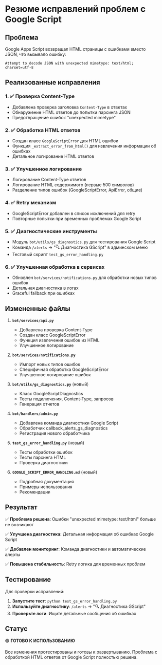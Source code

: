 # Резюме исправлений проблем с Google Script

## Проблема
Google Apps Script возвращал HTML страницы с ошибками вместо JSON, что вызывало ошибку:
```
Attempt to decode JSON with unexpected mimetype: text/html; charset=utf-8
```

## Реализованные исправления

### 1. ✅ Проверка Content-Type
- Добавлена проверка заголовка `Content-Type` в ответах
- Обнаружение HTML ответов до попытки парсинга JSON
- Предотвращение ошибок "unexpected mimetype"

### 2. ✅ Обработка HTML ответов
- Создан класс `GoogleScriptError` для HTML ошибок
- Функция `_extract_error_from_html()` для извлечения информации об ошибках
- Детальное логирование HTML ответов

### 3. ✅ Улучшенное логирование
- Логирование Content-Type ответов
- Логирование HTML содержимого (первые 500 символов)
- Разделение типов ошибок (GoogleScriptError, ApiError, общие)

### 4. ✅ Retry механизм
- GoogleScriptError добавлен в список исключений для retry
- Повторные попытки при временных проблемах Google Script

### 5. ✅ Диагностические инструменты
- Модуль `bot/utils/gs_diagnostics.py` для тестирования Google Script
- Команда `/alerts` → "🔍 Диагностика GScript" в админском меню
- Тестовый скрипт `test_gs_error_handling.py`

### 6. ✅ Улучшенная обработка в сервисах
- Обновлен `bot/services/notifications.py` для обработки новых типов ошибок
- Детальная диагностика в логах
- Graceful fallback при ошибках

## Измененные файлы

1. **`bot/services/api.py`**
   - Добавлена проверка Content-Type
   - Создан класс GoogleScriptError
   - Функция извлечения ошибок из HTML
   - Улучшенное логирование

2. **`bot/services/notifications.py`**
   - Импорт новых типов ошибок
   - Специфичная обработка GoogleScriptError
   - Улучшенное логирование ошибок

3. **`bot/utils/gs_diagnostics.py`** (новый)
   - Класс GoogleScriptDiagnostics
   - Тесты подключения, Content-Type, запросов
   - Генерация отчетов

4. **`bot/handlers/admin.py`**
   - Добавлена команда диагностики Google Script
   - Обработчик callback_alerts_gs_diagnostics
   - Регистрация нового обработчика

5. **`test_gs_error_handling.py`** (новый)
   - Тесты обработки ошибок
   - Тесты парсинга HTML
   - Проверка диагностики

6. **`GOOGLE_SCRIPT_ERROR_HANDLING.md`** (новый)
   - Подробная документация
   - Примеры использования
   - Рекомендации

## Результат

✅ **Проблема решена**: Ошибки "unexpected mimetype: text/html" больше не возникают

✅ **Улучшена диагностика**: Детальная информация об ошибках Google Script

✅ **Добавлен мониторинг**: Команда диагностики и автоматические алерты

✅ **Повышена стабильность**: Retry логика для временных проблем

## Тестирование

Для проверки исправлений:

1. **Запустите тест**: `python test_gs_error_handling.py`
2. **Используйте диагностику**: `/alerts` → "🔍 Диагностика GScript"
3. **Проверьте логи**: Ищите детальные сообщения об ошибках

## Статус

🟢 **ГОТОВО К ИСПОЛЬЗОВАНИЮ**

Все изменения протестированы и готовы к развертыванию. Проблема с обработкой HTML ответов от Google Script полностью решена.
